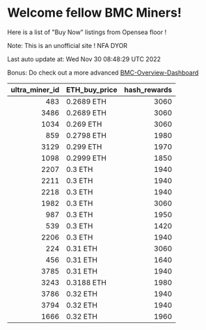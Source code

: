 # Welcome fellow BMC Miners!
Here is a list of "Buy Now" listings from Opensea floor !

Note: This is an unofficial site ! NFA DYOR

Last auto update at: Wed Nov 30 08:48:29 UTC 2022

Bonus: Do check out a more advanced [BMC-Overview-Dashboard](https://dune.com/defifunk/BMC-Overview-Dashboard)


|   ultra_miner_id | ETH_buy_price   |   hash_rewards |
|-----------------:|:----------------|---------------:|
|              483 | 0.2689 ETH      |           3060 |
|             3486 | 0.2689 ETH      |           3060 |
|             1034 | 0.269 ETH       |           3060 |
|              859 | 0.2798 ETH      |           1980 |
|             3129 | 0.299 ETH       |           1970 |
|             1098 | 0.2999 ETH      |           1850 |
|             2207 | 0.3 ETH         |           1940 |
|             2211 | 0.3 ETH         |           1940 |
|             2218 | 0.3 ETH         |           1940 |
|             1982 | 0.3 ETH         |           3060 |
|              987 | 0.3 ETH         |           1950 |
|              539 | 0.3 ETH         |           1420 |
|             2206 | 0.3 ETH         |           1940 |
|              224 | 0.31 ETH        |           3060 |
|              456 | 0.31 ETH        |           1640 |
|             3785 | 0.31 ETH        |           1940 |
|             3243 | 0.3188 ETH      |           1980 |
|             3786 | 0.32 ETH        |           1940 |
|             3794 | 0.32 ETH        |           1940 |
|             1666 | 0.32 ETH        |           1960 |